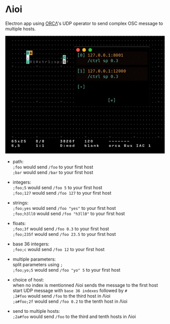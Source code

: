 # Λioi
Electron app using [ORCΛ](https://wiki.xxiivv.com/#orca)'s UDP operator to send complex OSC message to multiple hosts.

![Λioi](aioi.gif)

- path:  
    `;foo` would send `/foo` to your first host  
    `;bar` would send `/bar` to your first host

- integers:  
    `;foo;5` would send `/foo 5` to your first host  
    `;foo;127` would send `/foo 127` to your first host

- strings:  
    `;foo;yes` would send `/foo "yes"` to your first host  
    `;foo;h3ll0` would send `/foo "h3ll0"` to your first host

- floats:  
    `;foo;3f` would send `/foo 0.3` to your first host  
    `;foo;235f` would send `/foo 23.5` to your first host

- base 36 integers:  
    `;foo;c` would send `/foo 12` to your first host

- multiple parameters:  
    split parameters using `;`  
    `;foo;yo;5` would send `/foo "yo" 5` to your first host

- choice of host:  
    when no index is mentionned Λioi sends the message to the first host  
    start UDP message with `base 36 indexes` followed by `#`  
    `;2#foo` would send `/foo` to the third host in Λioi  
    `;a#foo;2f` would send `/foo 0.2` to the tenth host in Λioi

- send to multiple hosts:  
    `;2a#foo` would send `/foo` to the third and tenth hosts in Λioi